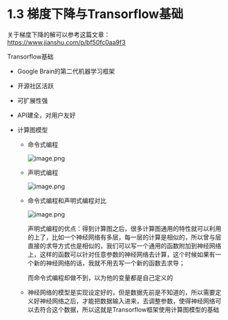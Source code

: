 # 1.3 梯度下降与Transorflow基础

关于梯度下降的解可以参考这篇文章：https://www.jianshu.com/p/bf50fc0aa9f3 

Transorflow基础

- Google Brain的第二代机器学习框架

- 开源社区活跃

- 可扩展性强

- API建全，对用户友好

- 计算图模型

  - 命令式编程

    ![image.png](https://upload-images.jianshu.io/upload_images/7220971-88cdf7ca54c2c7c4.png?imageMogr2/auto-orient/strip%7CimageView2/2/w/1240)

  - 声明式编程

    ![image.png](https://upload-images.jianshu.io/upload_images/7220971-9ab607eca3fa7b96.png?imageMogr2/auto-orient/strip%7CimageView2/2/w/1240)

  - 命令式编程和声明式编程对比

    ![image.png](https://upload-images.jianshu.io/upload_images/7220971-4735130a905bca94.png?imageMogr2/auto-orient/strip%7CimageView2/2/w/1240)

    ​    声明式编程的优点：得到计算图之后，很多计算图通用的特性就可以利用的上了，比如一个神经网络有多层，每一层的计算是相似的，所以曾与层直接的求导方式也是相似的，我们可以写一个通用的函数附加到神经网络上，这样的函数可以针对任意参数的神经网络去计算，这个时候如果有一个新的神经网络的话，我就不用去写一个新的函数去求导；

       而命令式编程却做不到，以为他的变量都是自己定义的

  - 神经网络的模型是实现设定好的，但是数据先前是不知道的，所以需要定义好神经网络之后，才能把数据输入进来，去调整参数，使得神经网络可以去符合这个数据，所以这就是Transorflow框架使用计算图模型的基础



